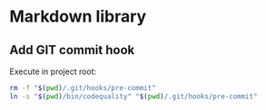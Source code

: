 # Markdown library

## Add GIT commit hook

Execute in project root:

```bash
rm -f "$(pwd)/.git/hooks/pre-commit"
ln -s "$(pwd)/bin/codequality" "$(pwd)/.git/hooks/pre-commit"
```
